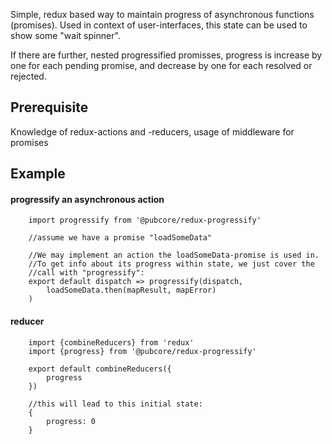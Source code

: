 
Simple, redux based way to maintain progress of asynchronous functions (promises).
Used in context of user-interfaces, this state can be used to show some "wait spinner".  

If there are further, nested progressified promisses, progress is increase by one
for each pending promise, and decrease by one for each resolved or rejected.

## Prerequisite
Knowledge of redux-actions and -reducers, usage of middleware for promises

## Example
#### progressify an asynchronous action

		import progressify from '@pubcore/redux-progressify'

		//assume we have a promise "loadSomeData"

		//We may implement an action the loadSomeData-promise is used in.
		//To get info about its progress within state, we just cover the 
		//call with "progressify":
		export default dispatch => progressify(dispatch,
			loadSomeData.then(mapResult, mapError)
		)

#### reducer

		import {combineReducers} from 'redux'
		import {progress} from '@pubcore/redux-progressify'

		export default combineReducers({
			progress
		})

		//this will lead to this initial state:
		{
			progress: 0
		}
